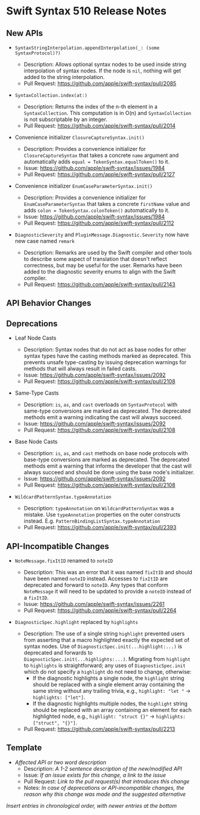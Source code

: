 # Swift Syntax 510 Release Notes

## New APIs

- `SyntaxStringInterpolation.appendInterpolation(_: (some SyntaxProtocol)?)`
  - Description: Allows optional syntax nodes to be used inside string interpolation of syntax nodes. If the node is `nil`, nothing will get added to the string interpolation.
  - Pull Request: https://github.com/apple/swift-syntax/pull/2085

- `SyntaxCollection.index(at:)`
  - Description: Returns the index of the n-th element in a `SyntaxCollection`. This computation is in O(n) and `SyntaxCollection` is not subscriptable by an integer.
  - Pull Request: https://github.com/apple/swift-syntax/pull/2014

- Convenience initializer `ClosureCaptureSyntax.init()`
  - Description: Provides a convenience initializer for `ClosureCaptureSyntax` that takes a concrete `name` argument and automatically adds `equal = TokenSyntax.equalToken()` to it.
  - Issue: https://github.com/apple/swift-syntax/issues/1984
  - Pull Request: https://github.com/apple/swift-syntax/pull/2127

- Convenience initializer `EnumCaseParameterSyntax.init()`
  - Description: Provides a convenience initializer for `EnumCaseParameterSyntax` that takes a concrete `firstName` value and adds `colon = TokenSyntax.colonToken()` automatically to it.
  - Issue: https://github.com/apple/swift-syntax/issues/1984
  - Pull Request: https://github.com/apple/swift-syntax/pull/2112

- `DiagnosticSeverity` and `PluginMessage.Diagnostic.Severity` now have new case named `remark`
  - Description: Remarks are used by the Swift compiler and other tools to describe some aspect of translation that doesn't reflect correctness, but may be useful for the user. Remarks have been added to the diagnostic severity enums to align with the Swift compiler.
  - Pull Request: https://github.com/apple/swift-syntax/pull/2143

## API Behavior Changes

## Deprecations

- Leaf Node Casts
  - Description: Syntax nodes that do not act as base nodes for other syntax types have the casting methods marked as deprecated. This prevents unsafe type-casting by issuing deprecation warnings for methods that will always result in failed casts.
  - Issue: https://github.com/apple/swift-syntax/issues/2092
  - Pull Request: https://github.com/apple/swift-syntax/pull/2108

- Same-Type Casts
  - Description: `is`, `as`, and `cast` overloads on `SyntaxProtocol` with same-type conversions are marked as deprecated. The deprecated methods emit a warning indicating the cast will always succeed.
  - Issue: https://github.com/apple/swift-syntax/issues/2092
  - Pull Request: https://github.com/apple/swift-syntax/pull/2108

- Base Node Casts
  - Description: `is`, `as`, and `cast` methods on base node protocols with base-type conversions are marked as deprecated. The deprecated methods emit a warning that informs the developer that the cast will always succeed and should be done using the base node's initializer.
  - Issue: https://github.com/apple/swift-syntax/issues/2092
  - Pull Request: https://github.com/apple/swift-syntax/pull/2108

- `WildcardPatternSyntax.typeAnnotation`
  - Description: `typeAnnotation` on `WildcardPatternSyntax` was a mistake. Use `typeAnnotation` properties on the outer constructs instead. E.g. `PatternBindingListSyntax.typeAnnotation`
  - Pull Request: https://github.com/apple/swift-syntax/pull/2393

## API-Incompatible Changes

- `NoteMessage.fixItID` renamed to `noteID`
  - Description: This was an error that it was named `fixItID` and should have been named `noteID` instead. Accesses to `fixItID` are deprecated and forward to `noteID`. Any types that conform `NoteMessage` it will need to be updated to provide a `noteID` instead of a `fixItID`.
  - Issue: https://github.com/apple/swift-syntax/issues/2261
  - Pull Request: https://github.com/apple/swift-syntax/pull/2264

- `DiagnosticSpec.highlight` replaced by `highlights`
  - Description: The use of a single string `highlight` prevented users from asserting that a macro highlighted exactly the expected set of syntax nodes. Use of `DiagnosticSpec.init(...highlight:...)` is deprecated and forwards to `DiagnosticSpec.init(...highlights:...)`. Migrating from `highlight` to `highlights` is straightforward; any uses of `DiagnosticSpec.init` which do not specify a `highlight` do not need to change, otherwise:
    - If the diagnostic highlights a single node, the `highlight` string should be replaced with a single element array containing the same string without any trailing trivia, e.g., `highlight: "let "` -> `highlights: ["let"]`.
    - If the diagnostic highlights multiple nodes, the `highlight` string should be replaced with an array containing an element for each highlighted node, e.g., `highlight: "struct {}"` -> `highlights: ["struct", "{}"]`.
  - Pull Request: https://github.com/apple/swift-syntax/pull/2213

## Template

- *Affected API or two word description*
  - Description: *A 1-2 sentence description of the new/modified API*
  - Issue: *If an issue exists for this change, a link to the issue*
  - Pull Request: *Link to the pull request(s) that introduces this change*
  - Notes: *In case of deprecations or API-incompatible changes, the reason why this change was made and the suggested alternative*

*Insert entries in chronological order, with newer entries at the bottom*
